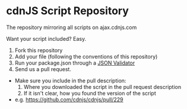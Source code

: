 # cdnJS Script Repository

The repository mirroring all scripts on ajax.cdnjs.com

Want your script included? Easy.

1. Fork this repository
2. Add your file (following the conventions of this repository)
3. Run your package.json through a [JSON Validator](http://jsonlint.com/)
4. Send us a pull request.
  * Make sure you include in the pull description:
      1. Where you downloaded the script in the pull request description
      2. If it isn't clear, how you found the version of the script
  * e.g. https://github.com/cdnjs/cdnjs/pull/229
